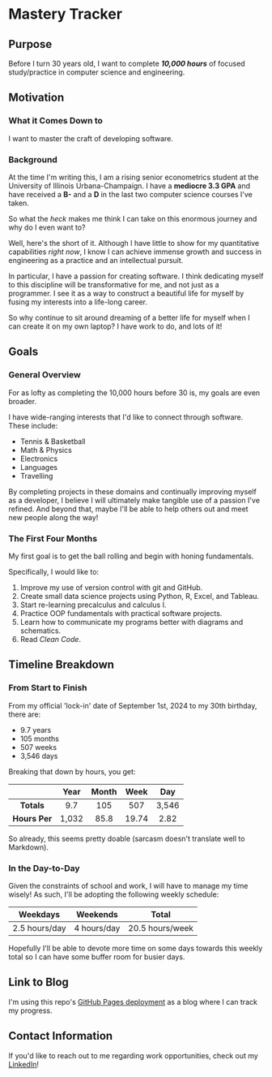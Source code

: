 # Mastery Tracker

## Purpose
Before I turn 30 years old, I want to complete **_10,000 hours_** of focused study/practice in computer science and engineering.

## Motivation
### What it Comes Down to 
I want to master the craft of developing software. 

### Background
At the time I'm writing this, I am a rising senior econometrics student at the University of Illinois Urbana-Champaign. I have a **mediocre 3.3 GPA** and have received a **B-** and a **D** in the last two computer science courses 
I've taken.

So what the *heck* makes me think I can take on this enormous journey and why do I even want to?

Well, here's the short of it. Although I have little to show for my quantitative capabilities *right now*, I know I can achieve immense growth and success in engineering as a practice and an intellectual pursuit. 

In particular, I have a passion for creating software. I think dedicating myself to this discipline will be transformative for me, and not just as a programmer. I see it as a way to construct a beautiful life for myself by fusing my interests into a life-long career.

So why continue to sit around dreaming of a better life for myself when I can create it on my own laptop? I have work to do, and lots of it!

## Goals
### General Overview
For as lofty as completing the 10,000 hours before 30 is, my goals are even broader.

I have wide-ranging interests that I'd like to connect through software. These include:
- Tennis & Basketball
- Math & Physics
- Electronics
- Languages
- Travelling

By completing projects in these domains and continually improving myself as a developer, I believe I will ultimately make tangible use of a passion I've refined. And beyond that, maybe I'll be able to help others out and meet new people along the way!

### The First Four Months
My first goal is to get the ball rolling and begin with honing fundamentals. 

Specifically, I would like to:

1. Improve my use of version control with git and GitHub. 
2. Create small data science projects using Python, R, Excel, and Tableau.
3. Start re-learning precalculus and calculus I.
4. Practice OOP fundamentals with practical software projects.
5. Learn how to communicate my programs better with diagrams and schematics. 
6. Read *Clean Code*. 

## Timeline Breakdown 
### From Start to Finish 
From my official 'lock-in' date of September 1st, 2024 to my 30th birthday, there are:

- 9.7 years
- 105 months
- 507 weeks
- 3,546 days

Breaking that down by hours, you get:

| | Year | Month | Week | Day
:---: | :---: | :---: | :---: | :---:
| **Totals** | 9.7 | 105 | 507 | 3,546
| **Hours Per** | 1,032 | 85.8 | 19.74 | 2.82

So already, this seems pretty doable (sarcasm doesn't translate well to Markdown).

### In the Day-to-Day 
Given the constraints of school and work, I will have to manage my time wisely! As such, I'll be adopting the following weekly schedule:

Weekdays | Weekends | Total
:---: | :---: | :---:
2.5 hours/day | 4 hours/day | 20.5 hours/week

Hopefully I'll  be able to devote more time on some days towards this weekly total so I can have some buffer room for busier days.

## Link to Blog
I'm using this repo's [GitHub Pages deployment](https://lmarren1.github.io/mastery-tracker/ "My Mastery Tracker") as a blog where I can track my progress. 

## Contact Information
If you'd like to reach out to me regarding work opportunities, check out my [LinkedIn](https://www.linkedin.com/in/luke-marren-aa9912206/ "Luke Marren's LinkedIn Profile")!
